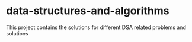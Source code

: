 # data-structures-and-algorithms
This project contains the solutions for different DSA related problems and solutions
